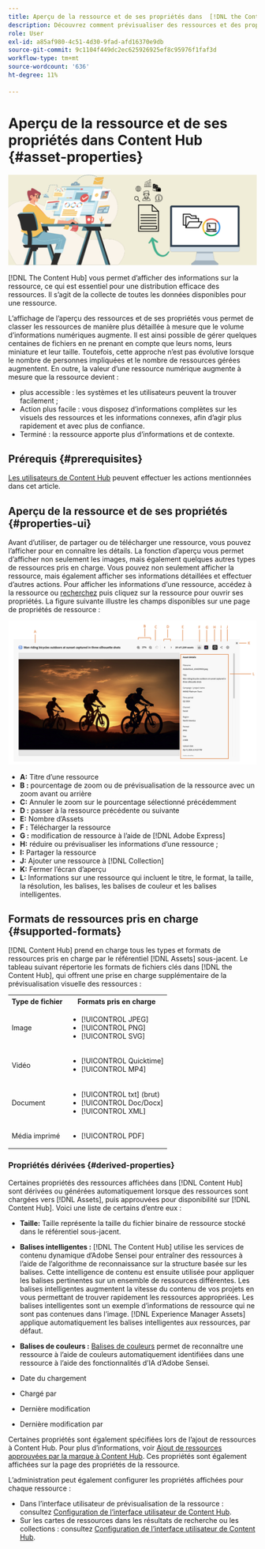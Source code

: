 ```yaml
---
title: Aperçu de la ressource et de ses propriétés dans  [!DNL the Content Hub]
description: Découvrez comment prévisualiser des ressources et des propriétés dans  [!DNL Content Hub]
role: User
exl-id: a85af980-4c51-4d30-9fad-afd16370e9db
source-git-commit: 9c1104f449dc2ec625926925ef8c95976f1faf3d
workflow-type: tm+mt
source-wordcount: '636'
ht-degree: 11%

---
```


# Aperçu de la ressource et de ses propriétés dans Content Hub {#asset-properties}

![Image de bannière de métadonnées](assets/metadata-banner-image.png)

[!DNL The Content Hub] vous permet d’afficher des informations sur la ressource, ce qui est essentiel pour une distribution efficace des ressources. Il s’agit de la collecte de toutes les données disponibles pour une ressource.

L’affichage de l’aperçu des ressources et de ses propriétés vous permet de classer les ressources de manière plus détaillée à mesure que le volume d’informations numériques augmente. Il est ainsi possible de gérer quelques centaines de fichiers en ne prenant en compte que leurs noms, leurs miniature et leur taille. Toutefois, cette approche n’est pas évolutive lorsque le nombre de personnes impliquées et le nombre de ressources gérées augmentent. En outre, la valeur d’une ressource numérique augmente à mesure que la ressource devient :

* plus accessible : les systèmes et les utilisateurs peuvent la trouver facilement ;
* Action plus facile : vous disposez d’informations complètes sur les visuels des ressources et les informations connexes, afin d’agir plus rapidement et avec plus de confiance.
* Terminé : la ressource apporte plus d’informations et de contexte.

## Prérequis {#prerequisites}

[Les utilisateurs de Content Hub](deploy-content-hub.md#onboard-content-hub-users) peuvent effectuer les actions mentionnées dans cet article.

## Aperçu de la ressource et de ses propriétés {#properties-ui}

Avant d’utiliser, de partager ou de télécharger une ressource, vous pouvez l’afficher pour en connaître les détails. La fonction d’aperçu vous permet d’afficher non seulement les images, mais également quelques autres types de ressources pris en charge. Vous pouvez non seulement afficher la ressource, mais également afficher ses informations détaillées et effectuer d’autres actions. Pour afficher les informations d’une ressource, accédez à la ressource ou [recherchez](search-assets.md) puis cliquez sur la ressource pour ouvrir ses propriétés. La figure suivante illustre les champs disponibles sur une page de propriétés de ressource :

![Propriétés d’une interface utilisateur de ressource](assets/properties-ui.png)

* **A:** Titre d’une ressource
* **B :** pourcentage de zoom ou de prévisualisation de la ressource avec un zoom avant ou arrière
* **C:** Annuler le zoom sur le pourcentage sélectionné précédemment
* **D :** passer à la ressource précédente ou suivante
* **E:** Nombre d’Assets
* **F :** Télécharger la ressource
* **G :** modification de ressource à l’aide de [!DNL Adobe Express]
* **H:** réduire ou prévisualiser les informations d’une ressource ;
* **I:** Partager la ressource
* **J:** Ajouter une ressource à [!DNL Collection]
* **K:** Fermer l’écran d’aperçu
* **L:** Informations sur une ressource qui incluent le titre, le format, la taille, la résolution, les balises, les balises de couleur et les balises intelligentes.

## Formats de ressources pris en charge {#supported-formats}

[!DNL Content Hub] prend en charge tous les types et formats de ressources pris en charge par le référentiel [!DNL Assets] sous-jacent. Le tableau suivant répertorie les formats de fichiers clés dans [!DNL the Content Hub], qui offrent une prise en charge supplémentaire de la prévisualisation visuelle des ressources :

<table> 
    <tbody>
     <tr>
      <th><strong>Type de fichier</strong></th>
      <th><strong>Formats pris en charge</strong></th>
     </tr>
     <tr>
      <td>Image</td>
      <td>
        <ul>
            <li>[!UICONTROL JPEG]</li> 
            <li>[!UICONTROL PNG]</li> 
            <li>[!UICONTROL SVG]</li>
        </ul>
      </td>
     </tr>
     <tr>
      <td>Vidéo</td>
      <td>
        <ul>
            <li>[!UICONTROL Quicktime]</li>  
            <li>[!UICONTROL MP4]</li> 
        </ul>
      </td>
     </tr>
      <tr>
      <td>Document</td>
      <td>
        <ul>
            <li>[!UICONTROL txt] (brut)</li>  
            <li>[!UICONTROL Doc/Docx]</li> 
            <li>[!UICONTROL XML]</li>
        </ul>
      </td>
     </tr>
     <tr>
      <td>Média imprimé</td>
      <td>
        <ul>
            <li>[!UICONTROL PDF]</li>  
        </ul>
      </td>
     </tr>  
    </tbody>
   </table>

### Propriétés dérivées {#derived-properties}

Certaines propriétés des ressources affichées dans [!DNL Content Hub] sont dérivées ou générées automatiquement lorsque des ressources sont chargées vers [!DNL Assets], puis approuvées pour disponibilité sur [!DNL Content Hub]. Voici une liste de certains d’entre eux :

* **Taille:** Taille représente la taille du fichier binaire de ressource stocké dans le référentiel sous-jacent.

<!--* **Tags:** Tags help you categorize assets that can be browsed and searched more efficiently. Tagging helps in propagating the appropriate taxonomy to other users and workflows. -->

* **Balises intelligentes :** [!DNL The Content Hub] utilise les services de contenu dynamique d’Adobe Sensei pour entraîner des ressources à l’aide de l’algorithme de reconnaissance sur la structure basée sur les balises. Cette intelligence de contenu est ensuite utilisée pour appliquer les balises pertinentes sur un ensemble de ressources différentes. Les balises intelligentes augmentent la vitesse du contenu de vos projets en vous permettant de trouver rapidement les ressources appropriées. Les balises intelligentes sont un exemple d’informations de ressource qui ne sont pas contenues dans l’image. [!DNL Experience Manager Assets] applique automatiquement les balises intelligentes aux ressources, par défaut.

* **Balises de couleurs :** [Balises de couleurs](#https://experienceleague.adobe.com/docs/experience-manager-cloud-service/content/assets/manage/color-tag-images.html?lang=fr) permet de reconnaître une ressource à l’aide de couleurs automatiquement identifiées dans une ressource à l’aide des fonctionnalités d’IA d’Adobe Sensei.

* Date du chargement

* Chargé par

* Dernière modification

* Dernière modification par

Certaines propriétés sont également spécifiées lors de l’ajout de ressources à Content Hub. Pour plus d’informations, voir [Ajout de ressources approuvées par la marque à Content Hub](upload-brand-approved-assets.md). Ces propriétés sont également affichées sur la page des propriétés de la ressource.

L’administration peut également configurer les propriétés affichées pour chaque ressource :

* Dans l’interface utilisateur de prévisualisation de la ressource : consultez [Configuration de l’interface utilisateur de Content Hub](configure-content-hub-ui-options.md#configure-asset-details-content-hub).
* Sur les cartes de ressources dans les résultats de recherche ou les collections : consultez [Configuration de l’interface utilisateur de Content Hub](configure-content-hub-ui-options.md#asset-card).

<!--

### Date range {#date-range} 

The date range allows you to select dates you want to see the assets. You can customize date range by choosing the start and end dates. 

-->

